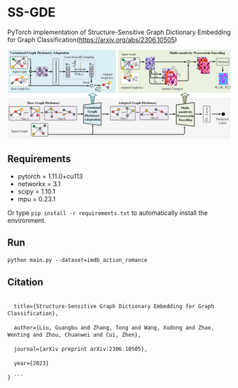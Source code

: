 # SS-GDE

PyTorch implementation of Structure-Sensitive Graph Dictionary Embedding for Graph Classification(https://arxiv.org/abs/2306.10505)

![architecture](/fig/SS-GDE_architecture.jpg)


## Requirements

* pytorch = 1.11.0+cu113
* networkx = 3.1
* scipy = 1.10.1
* mpu = 0.23.1

Or type `pip install -r requirements.txt` to automatically install the environment. 

## Run

`python main.py --dataset=imdb_action_romance` 

## Citation

```@article{liu2023structure,

  title={Structure-Sensitive Graph Dictionary Embedding for Graph Classification},
  
  author={Liu, Guangbu and Zhang, Tong and Wang, Xudong and Zhao, Wenting and Zhou, Chuanwei and Cui, Zhen},
  
  journal={arXiv preprint arXiv:2306.10505},
  
  year={2023}
  
} ```
